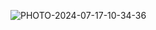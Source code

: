 ![PHOTO-2024-07-17-10-34-36](https://github.com/user-attachments/assets/d22d9df5-2120-449f-8408-fe5503c4a423)

